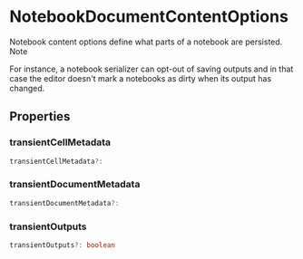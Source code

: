 # NotebookDocumentContentOptions

Notebook content options define what parts of a notebook are persisted. Note

For instance, a notebook serializer can opt-out of saving outputs and in that case the editor doesn't mark a notebooks as dirty when its output has changed.

## Properties

### transientCellMetadata

```typescript
transientCellMetadata?:
```

### transientDocumentMetadata

```typescript
transientDocumentMetadata?:
```

### transientOutputs

```typescript
transientOutputs?: boolean
```

